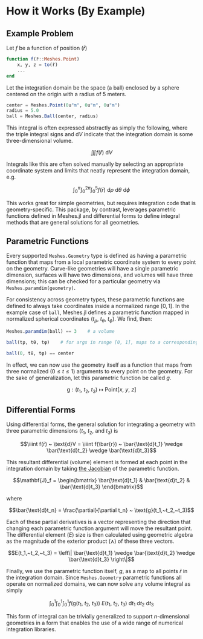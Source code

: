 # How it Works (By Example)

## Example Problem

Let $f$ be a function of position ($\bar{r}$)
```julia
function f(r̄::Meshes.Point)
    x, y, z = to(r̄)
    ...
end
```

Let the integration domain be the space (a ball) enclosed by a sphere centered on the origin with a radius of 5 meters.
```julia
center = Meshes.Point(0u"m", 0u"m", 0u"m")
radius = 5.0
ball = Meshes.Ball(center, radius)
```

This integral is often expressed abstractly as simply the following, where the triple integral signs and $\text{d}V$ indicate that the integration domain is some three-dimensional volume.
```math
\iiint f(\bar{r}) ~ \text{d}V
```

Integrals like this are often solved manually by selecting an appropriate coordinate system and limits that neatly represent the integration domain, e.g.
```math
\int_0^{\pi} \int_0^{2\pi} \int_0^{5} f(\bar{r}) ~ \text{d}\rho~\text{d}\theta~\text{d}\phi
```

This works great for simple geometries, but requires integration code that is geometry-specific. This package, by contrast, leverages parametric functions defined in Meshes.jl and differential forms to define integral methods that are general solutions for all geometries.

## Parametric Functions

Every supported `Meshes.Geometry` type is defined as having a parametric function that maps from a local parametric coordinate system to every point on the geometry. Curve-like geometries will have a single parametric dimension, surfaces will have two dimensions, and volumes will have three dimensions; this can be checked for a particular geometry via `Meshes.paramdim(geometry)`.

For consistency across geometry types, these parametric functions are defined to always take coordinates inside a normalized range $[0,1]$. In the example case of `ball`, Meshes.jl defines a parametric function mapped in normalized spherical coordinates $(t_\rho, ~t_\theta, ~t_\phi)$. We find, then:
```julia
Meshes.paramdim(ball) == 3    # a volume

ball(tρ, tθ, tφ)    # for args in range [0, 1], maps to a corresponding Meshes.Point

ball(0, tθ, tφ) == center
```

In effect, we can now use the geometry itself as a function that maps from three normalized ($0 \le t \le 1$) arguments to every point on the geometry. For the sake of generalization, let this parametric function be called $g$.
```math
\text{g}: (t_1,~t_2,~t_3) ~\mapsto~ \text{Point}\big[ x, ~y, ~z \big]  
```


## Differential Forms

Using differential forms, the general solution for integrating a geometry with three parametric dimensions ($t_1$, $t_2$, and $t_3$) is
```math
\iiint f(r̄) ~ \text{d}V = \iiint f(\bar{r}) ~ \bar{\text{d}t_1} \wedge \bar{\text{d}t_2} \wedge \bar{\text{d}t_3}
```

This resultant differential (volume) element is formed at each point in the integration domain by taking [the Jacobian](https://en.wikipedia.org/wiki/Jacobian_matrix_and_determinant) of the parametric function.
```math
\mathbf{J}_f = \begin{bmatrix} \bar{\text{d}t_1} & \bar{\text{d}t_2} & \bar{\text{d}t_3} \end{bmatrix}
```
where
```math
\bar{\text{d}t_n} = \frac{\partial}{\partial t_n} ~ \text{g}(t_1,~t_2,~t_3)
```

Each of these partial derivatives is a vector representing the direction that changing each parametric function argument will move the resultant point. The differential element ($E$) size is then calculated using geometric algebra as the magnitude of the exterior product ($\wedge$) of these three vectors.
```math
E(t_1,~t_2,~t_3) = \left\| \bar{\text{d}t_1} \wedge \bar{\text{d}t_2} \wedge \bar{\text{d}t_3} \right\|
```

Finally, we use the parametric function itself, $g$, as a map to all points $\bar{r}$ in the integration domain. Since `Meshes.Geometry` parametric functions all operate on normalized domains, we can now solve any volume integral as simply
```math
\int_0^1 \int_0^1 \int_0^1 f\Big(\text{g}\big(t_1,~t_2,~t_3\big)\Big) ~ E(t_1,~t_2,~t_3) ~ \text{d}t_1 ~ \text{d}t_2 ~ \text{d}t_3
```

This form of integral can be trivially generalized to support $n$-dimensional geometries in a form that enables the use of a wide range of numerical integration libraries.
